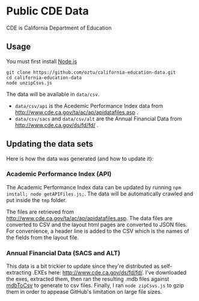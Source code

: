 # Public CDE Data
CDE is California Department of Education

## Usage
You must first install [Node.js](http://nodejs.org/)

```
git clone https://github.com/oztu/california-education-data.git
cd california-education-data
node unzipCsvs.js
```

The data will be available in `data/csv`. 
* `data/csv/api` is the Acedemic Performance Index data from http://www.cde.ca.gov/ta/ac/ap/apidatafiles.asp . 
* `data/csv/sacs` and `data/csv/alt` are the Annual Financial Data from http://www.cde.ca.gov/ds/fd/fd/ .

## Updating the data sets
Here is how the data was generated (and how to update it):

### Academic Performance Index (API)
The Academic Performance Index data can be updated by running `npm install; node getAPIFiles.js;`. The data will be automatically crawled and put inside the `tmp` folder.

The files are retrieved from http://www.cde.ca.gov/ta/ac/ap/apidatafiles.asp. The data files are converted to CSV and the layout html pages are converted to JSON files. For convenience, a header line is added to the CSV which is the names of the fields from the layout file.

### Annual Financial  Data (SACS and ALT)
This data is a bit trickier to update since they're distributed as self-extracting .EXEs here: http://www.cde.ca.gov/ds/fd/fd/. I've downloaded the exes, extracted them, then ran the resulting .mdb files against [mdbToCsv](https://github.com/oztu/mdbToCsv) to generate to csv files. Finally, I ran `node zipCsvs.js` to gzip them in order to appease GitHub's limitation on large file sizes.
